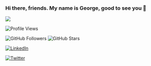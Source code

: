 ### Hi there, friends. My name is George, good to see you 👋

<img 
   src="https://github-readme-stats.vercel.app/api?username=GeorgeOfori&show_icons=true&theme=tokyonight" 
/>

![Profile Views](https://komarev.com/ghpvc/?username=GeorgeOfori)         


![GitHub Followers](https://img.shields.io/github/followers/GeorgeOfori?style=social)                ![GitHub Stars](https://img.shields.io/github/stars/GeorgeOfori?style=social)



[![LinkedIn](https://img.shields.io/badge/-LinkedIn-blue)](https://www.linkedin.com/in/GeorgeOfori)                                                   



[![Twitter](https://img.shields.io/badge/-Twitter-00acee)](https://twitter.com/GeorgeOfori)


<!--
**GeorgeOfori/GeorgeOfori** is a ✨ _special_ ✨ repository because its `README.md` (this file) appears on your GitHub profile.

Here are some ideas to get you started:

- 🔭 I’m currently working on ...
- 🌱 I’m currently learning ...
- 👯 I’m looking to collaborate on ...
- 🤔 I’m looking for help with ...
- 💬 Ask me about ...
- 📫 How to reach me: ...
- 😄 Pronouns: ...
- ⚡ Fun fact: ...
-->
